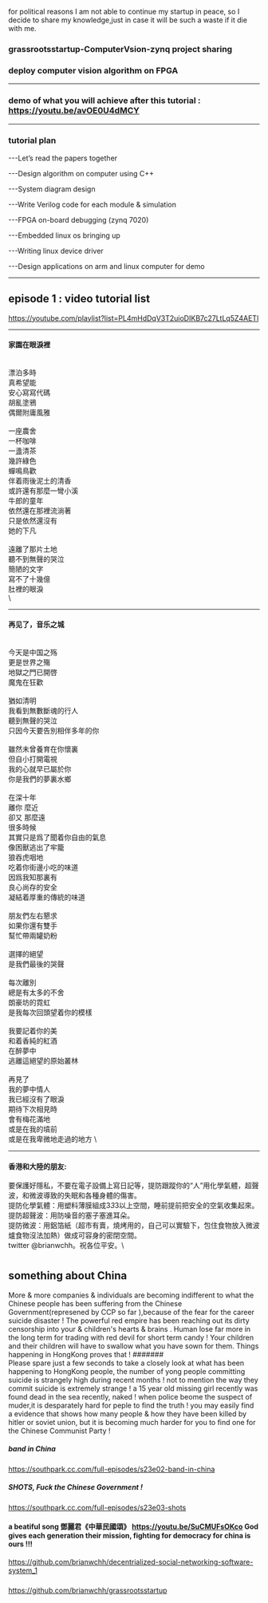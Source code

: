 for political reasons I am not able to continue my startup in peace, so I decide to share my knowledge,just in case it will be such a waste if it die with me.
### grassrootsstartup-ComputerVsion-zynq project sharing
### deploy computer vision algorithm on FPGA
-----------------------------------------------------------------------------------------
### demo of what you will achieve after this tutorial : https://youtu.be/avOE0U4dMCY
-----------------------------------------------------------------------------------------

### tutorial plan 
---Let’s read the papers together 

---Design algorithm on computer using C++

---System diagram design 

---Write Verilog code for each module & simulation 

---FPGA on-board debugging (zynq 7020)

---Embedded linux os bringing up

---Writing linux device driver 

---Design applications on arm and linux computer for demo

-------------------------------------------------------------------------------------------

## episode 1 : video tutorial list
https://youtube.com/playlist?list=PL4mHdDqV3T2uioDIKB7c27LtLq5Z4AETl


-----------------
#### 家園在眼淚裡
 \
漂泊多時 \
真希望能 \
安心寫寫代碼 \
胡亂塗鴉 \
偶爾附庸風雅 \
\
一座農舍 \
一杯咖啡 \
一盞清茶 \
幾許綠色 \
蟬鳴鳥歡 \
伴着雨後泥土的清香 \
或許還有那麼一彎小溪 \
牛郎的童年 \
依然還在那裡流淌著 \
只是依然還沒有 \
她的下凡 \
\
遠離了那片土地 \
聽不到無聲的哭泣 \
簡陋的文字 \
寫不了十幾億 \
肚裡的眼淚 \
 \


--------------
#### 再见了，音乐之城
\
今天是中国之殇 \
更是世界之殤 \
地獄之門已開啓 \
魔鬼在狂歡 \
\
猶如清明 \
我看到無數斷魂的行人 \
聽到無聲的哭泣 \
只因今天要告別相伴多年的你 \
 \
雖然未曾養育在你懷裏 \
但自小打開電視 \
我的心就早已屬於你 \
你是我們的夢裏水鄉 \
 \
在深十年 \
離你 麼近 \
卻又 那麼遠 \
很多時候 \
其實只是爲了聞着你自由的氣息 \
像困獸逃出了牢籠 \
狼吞虎咽地 \
吃着你街邊小吃的味道 \
因爲我知那裏有 \
良心尚存的安全 \
凝結着厚重的傳統的味道 \
\
朋友們左右懇求 \
如果你還有雙手 \
幫忙帶兩罐奶粉 \
 \
選擇的絕望 \
是我們最後的哭聲 \
\
每次離別 \
總是有太多的不舍 \
朗豪坊的霓虹 \
是我每次回頭望着你的模樣 \
\
我要記着你的美 \
和着香純的紅酒 \
在醉夢中 \
逃離這絕望的原始叢林 \
\
再見了 \
我的夢中情人 \
我已經沒有了眼淚 \
期待下次相見時 \
會有梅花滿地 \
或是在我的墳前 \
或是在我卑微地走過的地方 \

-----------
#### 香港和大陸的朋友:
要保護好隱私，不要在電子設備上寫日記等，提防跟蹤你的“人”用化學氣體，超聲波，和微波導致的失眠和各種身體的傷害。\
提防化學氣體：用塑料薄膜組成3*3*3以上空間，睡前提前把安全的空氣收集起來。\
提防超聲波：用防噪音的塞子塞進耳朵。\
提防微波：用鋁箔紙（超市有賣，燒烤用的，自己可以實驗下，包住食物放入微波爐食物沒法加熱）做成可容身的密閉空間。\
twitter @brianwchh。祝各位平安。\


#
#

## something about China

More & more companies & individuals are becoming indifferent to what the Chinese people has been suffering from the Chinese Government(represened by CCP so far ),because of the fear for the career suicide disaster ! The powerful red empire has been reaching out its dirty censorship into your & children's hearts & brains . Human lose far more in the long term for trading with red devil for short term candy ! Your children and their children will have to swallow what you have sown for them. Things happening in HongKong proves that !
#######  
Please spare just a few seconds to take a closely look at what has been happening to HongKong people, the number of yong people committing suicide is strangely high during recent months ! not to mention the way they commit suicide is extremely strange ! a 15 year old missing girl recently was found dead in the sea recently, naked !  when police beome the suspect of muder,it is desparately hard for peple to find the truth ! you may easily find a evidence that shows how many people & how they have been killed by hitler or soviet union, but it is becoming much harder for you to find one for the Chinese Communist Party ! 


##### band in China 
https://southpark.cc.com/full-episodes/s23e02-band-in-china   
##### SHOTS, Fuck the Chinese Government ! 
https://southpark.cc.com/full-episodes/s23e03-shots               

#### a beatiful song 鄧麗君《中華民國頌》 https://youtu.be/SuCMUFsOKco   God gives each generation their mission, fighting for democracy for china is ours !!! 
https://github.com/brianwchh/decentrialized-social-networking-software-system_1
##### 
https://github.com/brianwchh/grassrootsstartup
